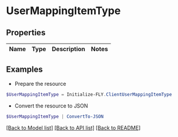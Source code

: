 # UserMappingItemType
## Properties

Name | Type | Description | Notes
------------ | ------------- | ------------- | -------------

## Examples

- Prepare the resource
```powershell
$UserMappingItemType = Initialize-FLY.ClientUserMappingItemType 
```

- Convert the resource to JSON
```powershell
$UserMappingItemType | ConvertTo-JSON
```

[[Back to Model list]](../README.md#documentation-for-models) [[Back to API list]](../README.md#documentation-for-api-endpoints) [[Back to README]](../README.md)

